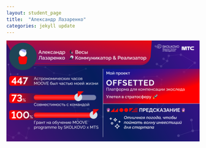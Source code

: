 ```yaml
---
layout: student_page
title:  "Александр Лазаренко"
categories: jekyll update
---
```

<img class="img-fluid" src="/img/posts/Александр Лазаренко.png" alt="moove-2">
